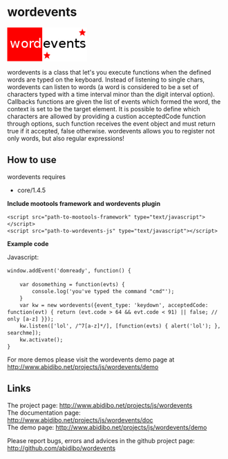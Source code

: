 wordevents
===========

![Screenshot](http://github.com/abidibo/wordevents/raw/master/logo.jpg)

wordevents is a class that let's you execute functions when the defined words are typed on the keyboard. Instead of listening to single chars, wordevents can listen to words (a word is considered to be a set of characters typed with a time interval minor than the digit interval option). Callbacks functions are given the list of events which formed the word, the context is set to be the target element.
It is possible to define which characters are allowed by providing a custion acceptedCode function through options, such function receives the event object and must return true if it accepted, false otherwise.
wordevents allows you to register not only words, but also regular expressions!

How to use
----------

wordevents requires 

- core/1.4.5 

**Include mootools framework and wordevents plugin**

	<script src="path-to-mootools-framework" type="text/javascript"></script>
	<script src="path-to-wordevents-js" type="text/javascript"></script>

**Example code**

Javascript:

    window.addEvent('domready', function() {

        var dosomething = function(evts) {
            console.log('you've typed the command "cmd"');
        }
        var kw = new wordevents({event_type: 'keydown', acceptedCode: function(evt) { return (evt.code > 64 && evt.code < 91) || false; // only [a-z] }});
        kw.listen(['lol', /^7[a-z]*/], [function(evts) { alert('lol'); }, searchme]);
        kw.activate();
    }

For more demos please visit the wordevents demo page at http://www.abidibo.net/projects/js/wordevents/demo

Links
-----------------

The project page: http://www.abidibo.net/projects/js/wordevents   
The documentation page: http://www.abidibo.net/projects/js/wordevents/doc   
The demo page: http://www.abidibo.net/projects/js/wordevents/demo   

Please report bugs, errors and advices in the github project page: http://github.com/abidibo/wordevents
